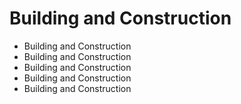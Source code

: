 # Building and Construction

- Building and Construction
- Building and Construction
- Building and Construction
- Building and Construction
- Building and Construction
